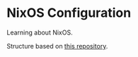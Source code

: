 # NixOS Configuration

Learning about NixOS.

Structure based on [this repository](https://github.com/Andrey0189/nixos-config).
